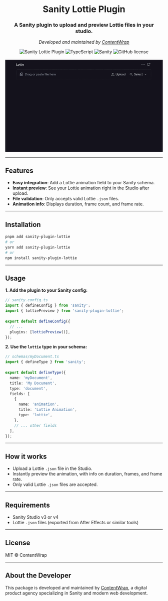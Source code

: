 <div align="center">
  <h1>Sanity Lottie Plugin</h1>
  <h3>A Sanity plugin to upload and preview Lottie files in your studio.</h3>
  <p><em>Developed and maintained by <a href="https://contentwrap.io" target="_blank">ContentWrap</a></em></p>

  <img src="https://img.shields.io/npm/v/sanity-plugin-lottie" alt="Sanity Lottie Plugin" />
  <img src="https://img.shields.io/badge/TypeScript-007ACC?logo=typescript&logoColor=white" alt="TypeScript" />
  <img src="https://img.shields.io/badge/Sanity-F03E2F?logo=sanity&logoColor=white" alt="Sanity" />
  <img src="https://img.shields.io/npm/l/sanity-plugin-lottie?style&color=5D6D7E" alt="GitHub license" />
  
  <br>
  <br>

  <img src="README.gif" alt="Lottie Preview Demo" />
</div>

---

## Features

- **Easy integration**: Add a Lottie animation field to your Sanity schema.
- **Instant preview**: See your Lottie animation right in the Studio after upload.
- **File validation**: Only accepts valid Lottie `.json` files.
- **Animation info**: Displays duration, frame count, and frame rate.

---

## Installation

```sh
pnpm add sanity-plugin-lottie
# or
yarn add sanity-plugin-lottie
# or
npm install sanity-plugin-lottie
```

---

## Usage

**1. Add the plugin to your Sanity config:**

```ts
// sanity.config.ts
import { defineConfig } from 'sanity';
import { lottiePreview } from 'sanity-plugin-lottie';

export default defineConfig({
  // ...
  plugins: [lottiePreview()],
});
```

**2. Use the `lottie` type in your schema:**

```ts
// schemas/myDocument.ts
import { defineType } from 'sanity';

export default defineType({
  name: 'myDocument',
  title: 'My Document',
  type: 'document',
  fields: [
    {
      name: 'animation',
      title: 'Lottie Animation',
      type: 'lottie',
    },
    // ... other fields
  ],
});
```

---

## How it works

- Upload a Lottie `.json` file in the Studio.
- Instantly preview the animation, with info on duration, frames, and frame rate.
- Only valid Lottie `.json` files are accepted.

---

## Requirements

- Sanity Studio v3 or v4
- Lottie `.json` files (exported from After Effects or similar tools)

---

## License

MIT © ContentWrap

---

## About the Developer

This package is developed and maintained by [ContentWrap](https://contentwrap.io), a digital product agency specializing in Sanity and modern web development.
